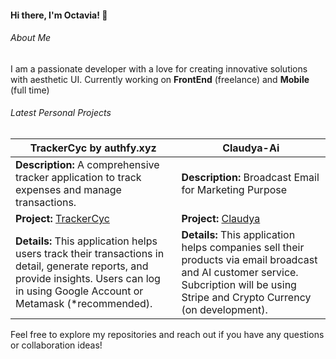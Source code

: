 #### Hi there, I'm Octavia! 👋

###### About Me
I am a passionate developer with a love for creating innovative solutions with aesthetic UI. Currently working on **FrontEnd** (freelance) and **Mobile** (full time)

###### Latest Personal Projects


| **TrackerCyc by authfy.xyz** | **Claudya-Ai** |
| --------------------------- | ----------------------------- |
| **Description:** A comprehensive tracker application to track expenses and manage transactions. | **Description:** Broadcast Email for Marketing Purpose |
| **Project:** [TrackerCyc](https://trackercyc.vvia.dev/) | **Project:** [Claudya]() |
| **Details:** This application helps users track their transactions in detail, generate reports, and provide insights. Users can log in using Google Account or Metamask (*recommended). | **Details:** This application helps companies sell their products via email broadcast and AI customer service. Subcription will be using Stripe and Crypto Currency (on development). |

<!-- - 
| **Tech Stack:** Next.js and Bun | **Tech Stack:** Next.js |
**Repository:** [Transactions Tracker](https://github.com/octavvia/finance-tracker) -->
<!-- ### 2. Personal Blog
A blog platform to share my thoughts on various topics including technology and programming.

- **Tech Stack:** Next.js, MongoDB
- **Repository:** [Personal Blog](https://github.com/octavvia/personal-blog)
- **Description:** A fully-featured blog platform with support for Markdown, commenting, and user authentication.

### 3. Task Manager
A simple task management application to keep track of daily tasks and projects.

- **Tech Stack:** React, Node.js, Express, MongoDB
- **Repository:** [Task Manager](https://github.com/octavvia/task-manager)
- **Description:** A user-friendly task manager with features like task creation, editing, deletion, and prioritization. -->

Feel free to explore my repositories and reach out if you have any questions or collaboration ideas!
